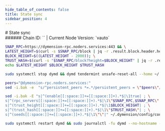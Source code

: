 ```yaml
---
hide_table_of_contents: false
title: State sync
sidebar_position: 4
---
```


<div class="h1-with-icon icon-dymension">
# State sync
</div>
###### Chain ID: `` | Current Node Version: `vauto`

```bash
SNAP_RPC=https://dymension-rpc.noders.services:443 && \
LATEST_HEIGHT=$(curl -s $SNAP_RPC/block | jq -r .result.block.header.height); \
BLOCK_HEIGHT=$((LATEST_HEIGHT - 2000)); \
TRUST_HASH=$(curl -s "$SNAP_RPC/block?height=$BLOCK_HEIGHT" | jq -r .result.block_id.hash) && \
echo $LATEST_HEIGHT $BLOCK_HEIGHT $TRUST_HASH
```
```bash
sudo systemctl stop dymd && dymd tendermint unsafe-reset-all --home ~/.dymension --keep-addr-book
```
```bash
peers="@dymension-rpc.noders.services:"
sed -i.bak -e  "s/^persistent_peers *=.*/persistent_peers = \"$peers\"/" ~/.dymension/config/config.toml
```
```bash
sed -i.bak -E "s|^(enable[[:space:]]+=[[:space:]]+).*$|\1true| ; \
s|^(rpc_servers[[:space:]]+=[[:space:]]+).*$|\1\"$SNAP_RPC,$SNAP_RPC\"| ; \
s|^(trust_height[[:space:]]+=[[:space:]]+).*$|\1$BLOCK_HEIGHT| ; \
s|^(trust_hash[[:space:]]+=[[:space:]]+).*$|\1\"$TRUST_HASH\"| ; \
s|^(seeds[[:space:]]+=[[:space:]]+).*$|\1\"\"|" ~/.dymension/config/config.toml
```
```bash
sudo systemctl restart dymd && sudo journalctl -fu dymd --no-hostname -o cat
```
